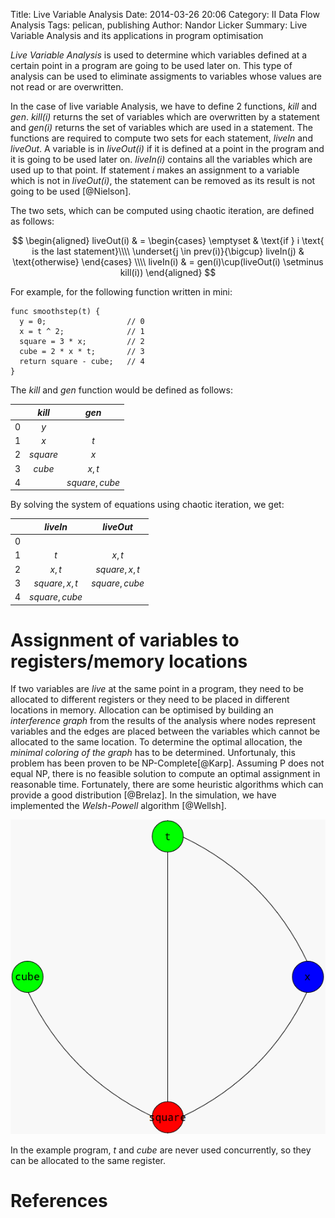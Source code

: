 Title: Live Variable Analysis
Date: 2014-03-26 20:06
Category: II Data Flow Analysis
Tags: pelican, publishing
Author: Nandor Licker
Summary: Live Variable Analysis and its applications in program optimisation

*Live Variable Analysis* is used to determine which variables defined at a certain
point in a program are going to be used later on. This type of analysis can be
used to eliminate assigments to variables whose values are not read or are
overwritten.

In the case of live variable Analysis, we have to define 2 functions, _kill_ and
_gen_. _kill(i)_ returns the set of variables which are overwritten by a
statement and _gen(i)_ returns the set of variables which are used in a
statement. The functions are required to compute two sets for each statement,
_liveIn_ and _liveOut_. A variable is in _liveOut(i)_ if it is defined at a
point in the program and it is going to be used later on. _liveIn(i)_ contains
all the variables which are used up to that point. If statement _i_ makes an
assignment to a variable which is not in _liveOut(i)_, the statement can be
removed as its result is not going to be used [@Nielson].

The two sets, which can be computed using chaotic iteration, are defined as
follows:

$$
\begin{aligned}
  liveOut(i) & =
    \begin{cases}
      \emptyset & \text{if } i \text{ is the last statement}\\\\
      \underset{j \in prev(i)}{\bigcup} liveIn(j) & \text{otherwise}
    \end{cases} \\\\
  liveIn(i) & = gen(i)\cup(liveOut(i) \setminus kill(i))
\end{aligned}
$$

For example, for the following function written in mini:

    func smoothstep(t) {
      y = 0;                  // 0
      x = t ^ 2;              // 1
      square = 3 * x;         // 2
      cube = 2 * x * t;       // 3
      return square - cube;   // 4
    }

The $kill$ and $gen$ function would be defined as follows:

|   | <center>$kill$</center> | <center>$gen$</center> |
|:-:|:-------:|:-------------:|
| 0 | $y$     |               |
| 1 | $x$     | $t$           |
| 2 | $square$| $x$           |
| 3 | $cube$  | $x, t$        |
| 4 |         | $square, cube$|

By solving the system of equations using chaotic iteration, we get:

|   | <center>$liveIn$</center> | <center>$liveOut$</center> |
|:-:|:---------------:|:-------------:|
| 0 |                 |               |
| 1 | $t$             | $x, t$        |
| 2 | $x, t$          | $square, x, t$|
| 3 | $square, x, t$  | $square, cube$|
| 4 | $square, cube$  |               |

Assignment of variables to registers/memory locations
=====================================================

If two variables are *live* at the same point in a program, they need to be
allocated to different registers or they need to be placed in different
locations in memory. Allocation can be optimised by building an
*interference graph* from the results of the analysis where nodes represent
variables and the edges are placed between  the variables which cannot be
allocated to the same location. To determine the optimal allocation, the
*minimal coloring of the graph* has to be  determined. Unfortunaly, this problem
has been proven to be NP-Complete[@Karp]. Assuming P does not equal NP, there is
no feasible solution to compute an optimal assignment in reasonable time.
Fortunately, there are some heuristic algorithms which can provide a good
distribution [@Brelaz]. In the simulation, we have implemented the
*Welsh-Powell* algorithm [@Wellsh].

![Interference Graph](images/igraph.png)

In the example program, *t* and *cube* are never used concurrently, so they can
be allocated to the same register.

References
==========
[@Nielson "Nielson, Flemming, Hanne R. Nielson, and Chris Hankin. Principles of program analysis. Springer, 1999."]: http://www2.imm.dtu.dk/~hrni/PPA/ppa.html
[@Karp "Karp, Richard M. Reducibility among combinatorial problems. Springer US, 1972."]: http://www.win.tue.nl/~gwoegi/AC/karp-1971.pdf
[@Wellsh "Welsh, D. J., & Powell, M. B. (1967). An upper bound for the chromatic number of a graph and its application to timetabling problems. The Computer Journal, 10(1), 85-86."]: http://comjnl.oxfordjournals.org/content/10/1/85.abstract
[@Brelaz "Brelaz, D. (1979). New methods to color the vertices of a graph. Communications of the ACM, 22(4), 251-256."]: http://dl.acm.org/citation.cfm?id=359101